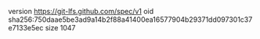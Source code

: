 version https://git-lfs.github.com/spec/v1
oid sha256:750daae5be3ad9a14b2f88a41400ea16577904b29371dd097301c37e7133e5ec
size 1047

